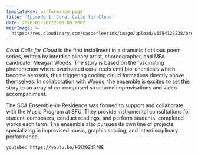 ```yaml
---
templateKey: performance-page
title: 'Episode 1: Coral Calls for Cloud'
date: 2020-01-26T22:00:00.000Z
mainImage: >-
  https://res.cloudinary.com/casperleerink/image/upload/v1584128238/breathingbass/coral-cloud-abstract.jpg
---
```

*Coral Calls for Cloud* is the first installment in a dramatic fictitious poem series, written by interdisciplinary artist, choreographer, and MFA candidate, Meagan Woods. The story is based on the fascinating phenomenon where overheated coral reefs emit bio-chemicals which become aerosols, thus triggering cooling cloud formations directly above themselves. In collaboration with Woods, the ensemble is excited to set this story to an array of co-composed structured improvisations and video accompaniment.

The SCA Ensemble-in-Residence was formed to support and collaborate with the Music Program at SFU. They provide instrumental consultations for student-composers, conduct readings, and perform students' completed works each term. The ensemble also pursues its own line of projects, specializing in improvised music, graphic scoring, and interdisciplinary performance.

`youtube: https://youtu.be/kG9X9ZdRf0E`

<img src="https://res.cloudinary.com/casperleerink/image/upload/v1584128238/breathingbass/coral-cloud-performance-bassdrum.jpg" alt="" title="" class="half half-left"></img>

<img src="https://res.cloudinary.com/casperleerink/image/upload/v1584128239/breathingbass/coral-cloud-vulcano.jpg" alt="" title="" class="half half-right"></img>

<img src="https://res.cloudinary.com/casperleerink/image/upload/v1584128238/breathingbass/coral-cloud-abstract.jpg" alt="" title="" class="half half-left"></img>

<img src="https://res.cloudinary.com/casperleerink/image/upload/v1584128245/breathingbass/video_1_1.gif" alt="" title="" class="half half-right"></img>

<img src="https://res.cloudinary.com/casperleerink/image/upload/v1584128239/breathingbass/coral-cloud-coralreef.jpg" alt="" title="" class="half half-left"></img>

<img src="https://res.cloudinary.com/casperleerink/image/upload/v1584128238/breathingbass/coral-cloud-performance.jpg" alt="" title="" class="half half-right"></img>

